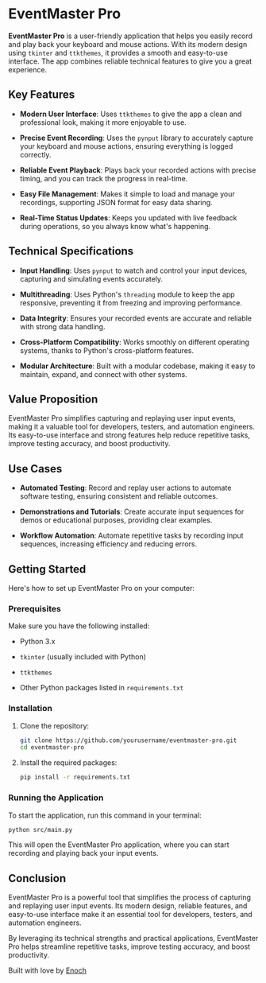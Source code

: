 # EventMaster Pro

**EventMaster Pro** is a user-friendly application that helps you easily record and play back your keyboard and mouse actions. With its modern design using `tkinter` and `ttkthemes`, it provides a smooth and easy-to-use interface. The app combines reliable technical features to give you a great experience.

## Key Features

- **Modern User Interface**: Uses `ttkthemes` to give the app a clean and professional look, making it more enjoyable to use.

- **Precise Event Recording**: Uses the `pynput` library to accurately capture your keyboard and mouse actions, ensuring everything is logged correctly.

- **Reliable Event Playback**: Plays back your recorded actions with precise timing, and you can track the progress in real-time.

- **Easy File Management**: Makes it simple to load and manage your recordings, supporting JSON format for easy data sharing.

- **Real-Time Status Updates**: Keeps you updated with live feedback during operations, so you always know what's happening.

## Technical Specifications

- **Input Handling**: Uses `pynput` to watch and control your input devices, capturing and simulating events accurately.

- **Multithreading**: Uses Python's `threading` module to keep the app responsive, preventing it from freezing and improving performance.

- **Data Integrity**: Ensures your recorded events are accurate and reliable with strong data handling.

- **Cross-Platform Compatibility**: Works smoothly on different operating systems, thanks to Python's cross-platform features.

- **Modular Architecture**: Built with a modular codebase, making it easy to maintain, expand, and connect with other systems.

## Value Proposition

EventMaster Pro simplifies capturing and replaying user input events, making it a valuable tool for developers, testers, and automation engineers. Its easy-to-use interface and strong features help reduce repetitive tasks, improve testing accuracy, and boost productivity.

## Use Cases

- **Automated Testing**: Record and replay user actions to automate software testing, ensuring consistent and reliable outcomes.

- **Demonstrations and Tutorials**: Create accurate input sequences for demos or educational purposes, providing clear examples.

- **Workflow Automation**: Automate repetitive tasks by recording input sequences, increasing efficiency and reducing errors.

## Getting Started

Here's how to set up EventMaster Pro on your computer:

### Prerequisites

Make sure you have the following installed:

- Python 3.x

- `tkinter` (usually included with Python)

- `ttkthemes`

- Other Python packages listed in `requirements.txt`

### Installation

1. Clone the repository:

   ```sh
   git clone https://github.com/yourusername/eventmaster-pro.git
   cd eventmaster-pro
   ```

2. Install the required packages:

   ```sh
   pip install -r requirements.txt
   ```

### Running the Application

To start the application, run this command in your terminal:

```sh
python src/main.py
```

This will open the EventMaster Pro application, where you can start recording and playing back your input events.

## Conclusion

EventMaster Pro is a powerful tool that simplifies the process of capturing and replaying user input events. Its modern design, reliable features, and easy-to-use interface make it an essential tool for developers, testers, and automation engineers.

By leveraging its technical strengths and practical applications, EventMaster Pro helps streamline repetitive tasks, improve testing accuracy, and boost productivity.

Built with love by [Enoch](https://github.com/Enoch208)
